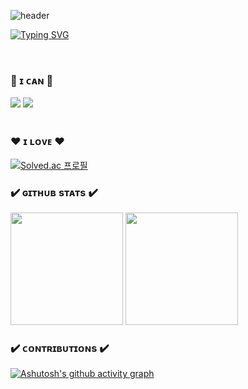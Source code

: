 ![header](https://capsule-render.vercel.app/api?type=waving&color=gradient&height=250&section=header&text=GYOPARK&fontSize=80)

[![Typing SVG](https://readme-typing-svg.demolab.com?font=Fira+Code&pause=1000&color=000000&background=FFFFFF00&center=true&vCenter=true&random=false&width=850&height=25&lines=as+known+as+Espebaum)](https://git.io/typing-svg)

<br/>

### 💚 ɪ ᴄᴀɴ 💚
<div>
<img src="https://img.shields.io/badge/C++-00599C?style=flat-square&logo=cplusplus&logoColor=white" />
<img src="https://img.shields.io/badge/JavaScript-F7DF1E?style=flat-square&logo=JavaScript&logoColor=white" />
</div>

<br/>

### ❤ ɪ ʟᴏᴠᴇ ❤
[![Solved.ac 프로필](http://mazassumnida.wtf/api/v2/generate_badge?boj=espebaum)](https://solved.ac/espebaum)

### ✔️ ɢɪᴛʜᴜʙ sᴛᴀᴛs ✔️
<p>
  <img height="180em" src="https://github-readme-stats.vercel.app/api?username=Espebaum&show_icons=true&include_all_commits=true&bg_color=30,e96443,904e95&title_color=fff&text_color=fff">
  <img height="180em" src="https://github-readme-stats.vercel.app/api/top-langs/?username=Espebaum&layout=compact&bg_color=30,e96443,904e95&title_color=fff&text_color=fff">
</p>

### ✔️ ᴄᴏɴᴛʀɪʙᴜᴛɪᴏɴs ✔️
[![Ashutosh's github activity graph](https://github-readme-activity-graph.vercel.app/graph?username=Espebaum&theme=react&custom_title=힘내서%20커밋)](https://github.com/ashutosh00710/github-readme-activity-graph)


